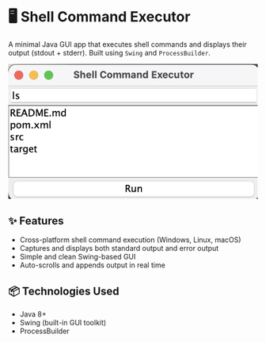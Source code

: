# 🖥️ Shell Command Executor

A minimal Java GUI app that executes shell commands and displays their output (stdout + stderr). Built using `Swing` and `ProcessBuilder`.

![Screenshot](./image.png)

## ✨ Features

- Cross-platform shell command execution (Windows, Linux, macOS)
- Captures and displays both standard output and error output
- Simple and clean Swing-based GUI
- Auto-scrolls and appends output in real time

## 📦 Technologies Used

- Java 8+
- Swing (built-in GUI toolkit)
- ProcessBuilder
